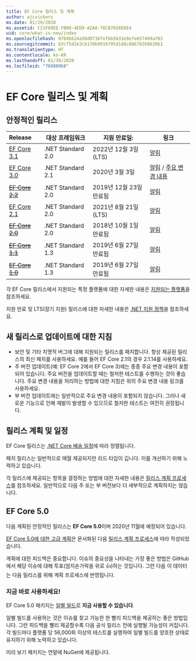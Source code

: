 ```yaml
---
title: EF Core 릴리스 및 계획
author: ajcvickers
ms.date: 01/29/2020
ms.assetid: C21F89EE-FB08-4ED9-A2A0-76CB7656E6E4
uid: core/what-is-new/index
ms.openlocfilehash: 0704b624a50d0736fefbb5633e9e7e657499a703
ms.sourcegitcommit: b3cf5d2e3cb170b9916795d1d8c88678269639b1
ms.translationtype: HT
ms.contentlocale: ko-KR
ms.lasthandoff: 01/30/2020
ms.locfileid: "76888068"
---
```

# <a name="ef-core-releases-and-planning"></a>EF Core 릴리스 및 계획

## <a name="stable-releases"></a>안정적인 릴리스

| Release | 대상 프레임워크 | 지원 만료일: | 링크
|:--------|------------------|-----------------|------
| [EF Core 3.1](https://www.nuget.org/packages/Microsoft.EntityFrameworkCore/3.1.1) | .NET Standard 2.0 | 2022년 12월 3일(LTS) | [알림](https://devblogs.microsoft.com/dotnet/announcing-entity-framework-core-3-1-and-entity-framework-6-4/)
| [EF Core 3.0](https://www.nuget.org/packages/Microsoft.EntityFrameworkCore/3.0.1) | .NET Standard 2.1 | 2020년 3월 3일 | [알림](https://devblogs.microsoft.com/dotnet/announcing-ef-core-3-0-and-ef-6-3-general-availability/) / [주요 변경 내용](ef-core-3.0/breaking-changes.md)
| ~~[EF Core 2.2](https://www.nuget.org/packages/Microsoft.EntityFrameworkCore/2.2.6)~~ | .NET Standard 2.0 | 2019년 12월 23일 만료됨 | [알림](https://devblogs.microsoft.com/dotnet/announcing-entity-framework-core-2-2/)
| [EF Core 2.1](https://www.nuget.org/packages/Microsoft.EntityFrameworkCore/2.1.14) | .NET Standard 2.0 | 2021년 8월 21일(LTS) | [알림](https://devblogs.microsoft.com/dotnet/announcing-entity-framework-core-2-1/)
| ~~[EF Core 2.0](https://www.nuget.org/packages/Microsoft.EntityFrameworkCore/2.0.3)~~ | .NET Standard 2.0 | 2018년 10월 1일 만료됨 | [알림](https://devblogs.microsoft.com/dotnet/announcing-entity-framework-core-2-0/)
| ~~[EF Core 1.1](https://www.nuget.org/packages/Microsoft.EntityFrameworkCore/1.1.6)~~ | .NET Standard 1.3 | 2019년 6월 27일 만료됨 | [알림](https://devblogs.microsoft.com/dotnet/announcing-entity-framework-core-1-1/)
| ~~[EF Core 1.0](https://www.nuget.org/packages/Microsoft.EntityFrameworkCore/1.0.6)~~ | .NET Standard 1.3 | 2019년 6월 27일 만료됨 | [알림](https://devblogs.microsoft.com/dotnet/entity-framework-core-1-0-0-available/)

각 EF Core 릴리스에서 지원되는 특정 플랫폼에 대한 자세한 내용은 [지원되는 플랫폼](../platforms/index.md)을 참조하세요.

지원 만료 및 LTS(장기 지원) 릴리스에 대한 자세한 내용은 [.NET 지원 정책](https://dotnet.microsoft.com/platform/support/policy/dotnet-core)을 참조하세요.

## <a name="guidance-on-updating-to-new-releases"></a>새 릴리스로 업데이트에 대한 지침

* 보안 및 기타 치명적 버그에 대해 지원되는 릴리스를 패치합니다. 항상 제공된 릴리스의 최신 패치를 사용하세요. 예를 들어 EF Core 2.1의 경우 2.1.14를 사용하세요.
* 주 버전 업데이트(예: EF Core 2에서 EF Core 3)에는 종종 주요 변경 내용이 포함되어 있습니다. 주요 버전을 업데이트할 때는 철저한 테스트를 수행하는 것이 좋습니다. 주요 변경 내용을 처리하는 방법에 대한 지침은 위의 주요 변경 내용 링크를 사용하세요.
* 부 버전 업데이트에는 일반적으로 주요 변경 내용이 포함되지 않습니다. 그러나 새로운 기능으로 인해 재발이 발생할 수 있으므로 철저한 테스트는 여전히 권장됩니다.

## <a name="release-planning-and-schedules"></a>릴리스 계획 및 일정

EF Core 릴리스는 [.NET Core 배송 일정](https://github.com/dotnet/core/blob/master/roadmap.md)에 따라 정렬됩니다.

패치 릴리스는 일반적으로 매월 제공되지만 리드 타임이 깁니다.
이를 개선하기 위해 노력하고 있습니다.

각 릴리스에 제공되는 항목을 결정하는 방법에 대한 자세한 내용은 [릴리스 계획 프로세스](release-planning.md)를 참조하세요.
일반적으로 다음 주 또는 부 버전보다 더 세부적으로 계획하지는 않습니다.

## <a name="ef-core-50"></a>EF Core 5.0

다음 계획된 안정적인 릴리스는 **EF Core 5.0**이며 2020년 11월에 예정되어 있습니다.

[EF Core 5.0에 대한 고급 계획](ef-core-5.0/plan.md)은 문서화된 다음 [릴리스 계획 프로세스](release-planning.md)에 따라 작성되었습니다.

계획에 대한 피드백은 중요합니다.
이슈의 중요성을 나타내는 가장 좋은 방법은 GitHub에서 해당 이슈에 대해 투표(엄지손가락을 위로 👍)하는 것입니다.
그런 다음 이 데이터는 다음 릴리스를 위해 계획 프로세스에 반영됩니다.

### <a name="get-it-now"></a>지금 바로 사용하세요!

EF Core 5.0 패키지는 [일별 빌드](https://github.com/aspnet/AspNetCore/blob/master/docs/DailyBuilds.md)로 **지금 사용할 수 있습니다**. 

일별 빌드를 사용하는 것은 이슈를 찾고 가능한 한 빨리 피드백을 제공하는 좋은 방법입니다.
그런 피드백을 빨리 제공할수록 다음 공식 릴리스 전에 실행될 가능성이 커집니다.
각 빌드마다 플랫폼 당 56,000회 이상의 테스트를 실행하여 일별 빌드를 양호한 상태로 유지하기 위해 노력하고 있습니다.

미리 보기 패키지는 연말에 NuGet에 제공됩니다.
